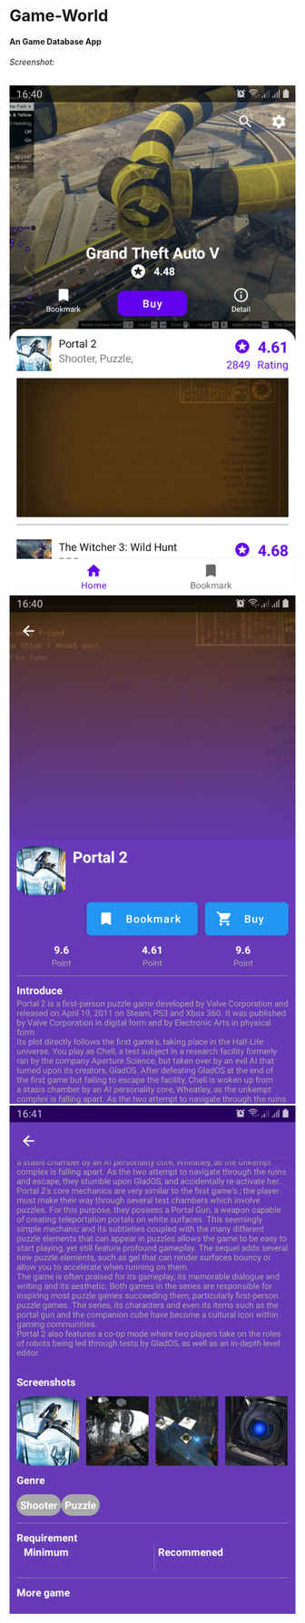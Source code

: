 # Game-World
#### An Game Database App

###### Screenshot:

![alt text](./screenshot/device-2020-04-05-164032.png)
![alt text](./screenshot/device-2020-04-05-164059.png)
![alt text](./screenshot/device-2020-04-05-164111.png)